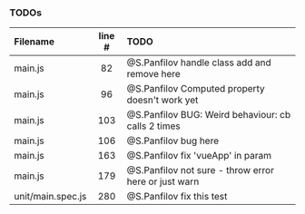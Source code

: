 ### TODOs
| Filename | line # | TODO
|:------|:------:|:------
| main.js | 82 | @S.Panfilov handle class add and remove here
| main.js | 96 | @S.Panfilov Computed property doesn't work yet
| main.js | 103 | @S.Panfilov BUG: Weird behaviour: cb calls 2 times
| main.js | 106 | @S.Panfilov bug here
| main.js | 163 | @S.Panfilov fix 'vueApp' in param
| main.js | 179 | @S.Panfilov not sure - throw error here or just warn
| unit/main.spec.js | 280 | @S.Panfilov fix this test